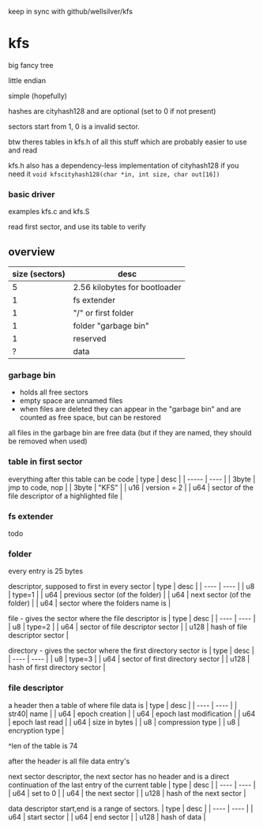 keep in sync with github/wellsilver/kfs

# kfs

big fancy tree

little endian

simple (hopefully)

hashes are cityhash128 and are optional (set to 0 if not present)

sectors start from 1, 0 is a invalid sector.

btw theres tables in kfs.h of all this stuff which are probably easier to use and read

kfs.h also has a dependency-less implementation of cityhash128 if you need it ``void kfscityhash128(char *in, int size, char out[16])``

### basic driver
examples kfs.c and kfs.S

read first sector, and use its table to verify

## overview
| size (sectors) | desc |
| - | - |
| 5 | 2.56 kilobytes for bootloader |
| 1 | fs extender |
| 1 | "/" or first folder |
| 1 | folder "garbage bin" |
| 1 | reserved |
| ? | data |

### garbage bin
- holds all free sectors
- empty space are unnamed files
- when files are deleted they can appear in the "garbage bin" and are counted as free space, but can be restored

all files in the garbage bin are free data (but if they are named, they should be removed when used)

### table in first sector

everything after this table can be code
| type  | desc |
| ----- | ---- |
| 3byte | jmp to code, nop |
| 3byte | "KFS" |
| u16   | version = 2 |
| u64   | sector of the file descriptor of a highlighted file |

### fs extender
todo

### folder
every entry is 25 bytes

descriptor, supposed to first in every sector
| type | desc |
| ---- | ---- |
| u8   | type=1 |
| u64  | previous sector (of the folder) |
| u64  | next sector (of the folder) |
| u64  | sector where the folders name is |

file - gives the sector where the file descriptor is
| type | desc |
| ---- | ---- |
| u8   | type=2 |
| u64  | sector of file descriptor sector |
| u128 | hash of file descriptor sector |

directory - gives the sector where the first directory sector is
| type | desc |
| ---- | ---- |
| u8   | type=3 |
| u64  | sector of first directory sector |
| u128 | hash of first directory sector |

### file descriptor
a header then a table of where file data is
| type | desc |
| ---- | ---- |
| str40| name |
| u64  | epoch creation |
| u64  | epoch last modification |
| u64  | epoch last read |
| u64  | size in bytes      |
| u8   | compression type   |
| u8   | encryption type    |

^len of the table is 74

after the header is all file data entry's

next sector descriptor, the next sector has no header and is a direct continuation of the last entry of the current table
| type | desc |
| ---- | ---- |
| u64  | set to 0 |
| u64  | the next sector |
| u128 | hash of the next sector |

data descriptor start,end is a range of sectors.
| type | desc |
| ---- | ---- |
| u64  | start sector |
| u64  | end sector   |
| u128 | hash of data |